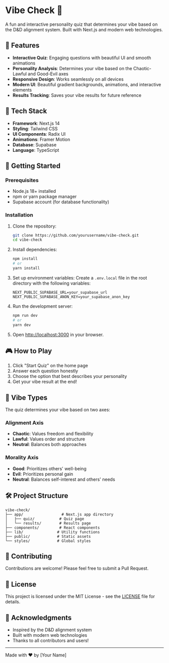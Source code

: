 # Vibe Check 🎯

A fun and interactive personality quiz that determines your vibe based on the D&D alignment system. Built with Next.js and modern web technologies.

## 🌟 Features

- **Interactive Quiz**: Engaging questions with beautiful UI and smooth animations
- **Personality Analysis**: Determines your vibe based on the Chaotic-Lawful and Good-Evil axes
- **Responsive Design**: Works seamlessly on all devices
- **Modern UI**: Beautiful gradient backgrounds, animations, and interactive elements
- **Results Tracking**: Saves your vibe results for future reference

## 🎨 Tech Stack

- **Framework**: Next.js 14
- **Styling**: Tailwind CSS
- **UI Components**: Radix UI
- **Animations**: Framer Motion
- **Database**: Supabase
- **Language**: TypeScript

## 🚀 Getting Started

### Prerequisites

- Node.js 18+ installed
- npm or yarn package manager
- Supabase account (for database functionality)

### Installation

1. Clone the repository:
   ```bash
   git clone https://github.com/yourusername/vibe-check.git
   cd vibe-check
   ```

2. Install dependencies:
   ```bash
   npm install
   # or
   yarn install
   ```

3. Set up environment variables:
   Create a `.env.local` file in the root directory with the following variables:
   ```
   NEXT_PUBLIC_SUPABASE_URL=your_supabase_url
   NEXT_PUBLIC_SUPABASE_ANON_KEY=your_supabase_anon_key
   ```

4. Run the development server:
   ```bash
   npm run dev
   # or
   yarn dev
   ```

5. Open [http://localhost:3000](http://localhost:3000) in your browser.

## 🎮 How to Play

1. Click "Start Quiz" on the home page
2. Answer each question honestly
3. Choose the option that best describes your personality
4. Get your vibe result at the end!

## 🎯 Vibe Types

The quiz determines your vibe based on two axes:

### Alignment Axis
- **Chaotic**: Values freedom and flexibility
- **Lawful**: Values order and structure
- **Neutral**: Balances both approaches

### Morality Axis
- **Good**: Prioritizes others' well-being
- **Evil**: Prioritizes personal gain
- **Neutral**: Balances self-interest and others' needs

## 🛠️ Project Structure

```
vibe-check/
├── app/                 # Next.js app directory
│   ├── quiz/           # Quiz page
│   └── results/        # Results page
├── components/         # React components
├── lib/               # Utility functions
├── public/            # Static assets
└── styles/            # Global styles
```

## 🤝 Contributing

Contributions are welcome! Please feel free to submit a Pull Request.

## 📝 License

This project is licensed under the MIT License - see the [LICENSE](LICENSE) file for details.

## 🙏 Acknowledgments

- Inspired by the D&D alignment system
- Built with modern web technologies
- Thanks to all contributors and users!

---

Made with ❤️ by [Your Name] 